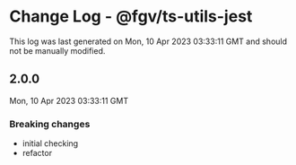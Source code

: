 # Change Log - @fgv/ts-utils-jest

This log was last generated on Mon, 10 Apr 2023 03:33:11 GMT and should not be manually modified.

## 2.0.0
Mon, 10 Apr 2023 03:33:11 GMT

### Breaking changes

- initial checking
- refactor

